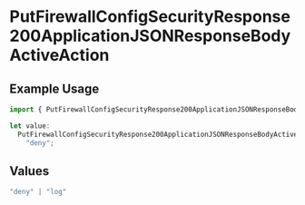 # PutFirewallConfigSecurityResponse200ApplicationJSONResponseBodyActiveAction

## Example Usage

```typescript
import { PutFirewallConfigSecurityResponse200ApplicationJSONResponseBodyActiveAction } from "@vercel/sdk/models/putfirewallconfigop.js";

let value:
  PutFirewallConfigSecurityResponse200ApplicationJSONResponseBodyActiveAction =
    "deny";
```

## Values

```typescript
"deny" | "log"
```